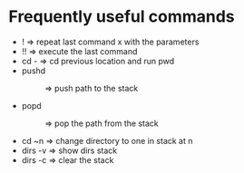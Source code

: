 
# Frequently useful commands

  - !<x> => repeat last command x with the parameters
  - !! => execute the last command
  - cd - => cd previous location and run pwd
  - pushd <dir> => push path to the stack 
  - popd <dir> => pop the path from the stack 
  - cd ~n => change directory to one in stack at n
  - dirs -v => show dirs stack
  - dirs -c => clear the stack 
    

